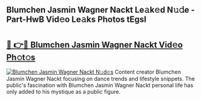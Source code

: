 ## Blumchen Jasmin Wagner Nackt Le𝚊k𝚎d N𝚞𝚍e - Part-HwB Vid𝚎o Le𝚊ks Photos tEgsI

# <h2><a href="http://fb5118p.evod.top/?m=Blumchen+Jasmin+Wagner+Nackt">🔗 👉🔴 Blumchen Jasmin Wagner Nackt Vid𝚎o Ph𝚘t𝚘s</a></h2>

[![Blumchen Jasmin Wagner Nackt N𝚞d𝚎s](https://i.imgur.com/8V9OHl7.gif)](http://fb5118p.evod.top/?m=Blumchen+Jasmin+Wagner+Nackt)
Content creator Blumchen Jasmin Wagner Nackt focusing on dance trends and lifestyle snippets. The public's fascination with Blumchen Jasmin Wagner Nackt personal life has only added to his mystique as a public figure. 
